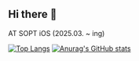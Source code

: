 ## Hi there 👋

<!--
**oeunji/oeunji** is a ✨ _special_ ✨ repository because its `README.md` (this file) appears on your GitHub profile.

Here are some ideas to get you started:

- 🔭 I’m currently working on ...
- 🌱 I’m currently learning ...
- 👯 I’m looking to collaborate on ...
- 🤔 I’m looking for help with ...
- 💬 Ask me about ...
- 📫 How to reach me: ...
- 😄 Pronouns: ...
- ⚡ Fun fact: ...
-->
AT SOPT iOS (2025.03. ~ ing)

[![Top Langs](https://github-readme-stats.vercel.app/api/top-langs/?username=oeunji)](https://github.com/anuraghazra/github-readme-stats)
[![Anurag's GitHub stats](https://github-readme-stats.vercel.app/api?username=oeunji)](https://github.com/anuraghazra/github-readme-stats)
